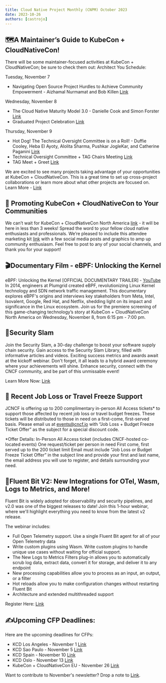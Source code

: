 ```yaml
---
title: Cloud Native Project Monthly (CNPM) October 2023
date: 2023-10-26
authors: [castrojo]
---
```


## 🗺️A Maintainer’s Guide to KubeCon + CloudNativeCon!

There will be some maintainer-focused activities at KubeCon + CloudNativeCon; be
sure to check them out: Architect You Schedule:

Tuesday, November 7

- Navigating Open Source Project Hurdles to Achieve Community Empowerment -
  Aizhamal Nurmamat and Bob Killen
  [Link](https://kccncna2023.sched.com/event/1R2ob?iframe=no)

Wednesday, November 8

- The Cloud Native Maturity Model 3.0 - Danielle Cook and Simon Forster
  [Link](https://kccncna2023.sched.com/event/1R2vy?iframe=no)
- Graduated Project Celebration
  [Link](https://kccncna2023.sched.com/event/1UTzL?iframe=no)

Thursday, November 9

- Hot Dog! The Technical Oversight Committee is on a Roll! - Duffie Cooley, Heba
  El Ayoty, Alolita Sharma, Pushkar JogleKar, and Catherine Paganini
  [Link](https://kccncna2023.sched.com/event/1R4bz?iframe=no)
- Technical Oversight Committee + TAG Chairs Meeting
  [Link](https://kccncna2023.sched.com/event/1T8tH?iframe=no)
- TAG Meet + Greet [Link](https://kccncna2023.sched.com/event/1S5lo?iframe=no)

We are excited to see many projects taking advantage of your opportunities at
KubeCon + CloudNativeCon. This is a great time to set up cross-project
collaborations or learn more about what other projects are focused on. Learn
More -
[Link](https://events.linuxfoundation.org/kubecon-cloudnativecon-north-america/program/project-engagement/)

## 🎉 Promoting KubeCon + CloudNativeCon to Your Communities

We can’t wait for KubeCon + CloudNativeCon North America
[link](https://events.linuxfoundation.org/kubecon-cloudnativecon-north-america/) -
it will be here in less than 3 weeks! Spread the word to your fellow cloud
native enthusiasts and professionals. We’re pleased to include this attendee
marketing kit
[link](https://docs.google.com/document/d/1_uRzYRrMv-fPiVT1v3OUM8nb6oSAIRyOua4Ahb9knUU/edit)
with a few social media posts and graphics to amp up community enthusiasm. Feel
free to post to any of your social channels, and thank you for your support!

## 🎬Documentary Film - eBPF: Unlocking the Kernel

eBPF: Unlocking the Kernel [OFFICIAL DOCUMENTARY TRAILER] -
[YouTube](https://www.youtube.com/watch?v=LiB2udSo3AA) In 2014, engineers at
Plumgrid created eBPF, revolutionizing Linux Kernel technology and SDN network
traffic management. This documentary explores eBPF's origins and interviews key
stakeholders from Meta, Intel, Isovalent, Google, Red Hat, and Netflix, shedding
light on its impact and significance in the Linux ecosystem. Join us for the
premiere screening of this game-changing technology’s story at KubeCon +
CloudNativeCon North America on Wednesday, November 8, from 6:15 pm - 7:00 pm.

## 🔐Security Slam

Join the Security Slam, a 30-day challenge to boost your software supply chain
security. Gain access to the Security Slam Library, filled with informative
articles and videos. Exciting success metrics and awards await at the kickoff
webinar. Don't forget, it all leads to a hybrid award ceremony where your
achievements will shine. Enhance security, connect with the CNCF community, and
be part of this unmissable event!

Learn More Now: [Link](https://community.cncf.io/cloud-native-security-slam/)

## 💼 Recent Job Loss or Travel Freeze Support

JCNCF is offering up to 200 complimentary in-person All Access tickets\* to
support those affected by recent job loss or travel budget freezes. These
tickets will be distributed to those in need on a first-come, first-served
basis. Please email us at events@cncf.io with “Job Loss + Budget Freeze Ticket
Offer” as the subject for a special discount code.

\*Offer Details: In-Person All Access ticket (includes CNCF-hosted co-located
events) One request/ticket per person in need First come, first served up to the
200 ticket limit Email must include “Job Loss or Budget Freeze Ticket Offer” in
the subject line and provide your first and last name, the email address you
will use to register, and details surrounding your need.

## 📝Fluent Bit V2: New Integrations for OTel, Wasm, Logs to Metrics, and More!

Fluent Bit is widely adopted for observability and security pipelines, and v2.0
was one of the biggest releases to date! Join this 1-hour webinar, where we'll
highlight everything you need to know from the latest v2 release.

The webinar includes:

- Full Open Telemetry support. Use a single Fluent Bit agent for all of your
  Open Telemetry data
- Write custom plugins using Wasm. Write custom plugins to handle unique use
  cases without waiting for official support.
- The New Logs to Metrics Filters plug-in allows you to automatically scrub log
  data, extract data, convert it for storage, and deliver it to any endpoint
- New processing capabilities allow you to process as an input, an output, or a
  filter
- Hot reloads allow you to make configuration changes without restarting Fluent
  Bit
- Architecture and extended multithreaded support

Register Here:
[Link](https://us02web.zoom.us/webinar/register/1316964463640/WN_JsZjSzFxQDqo2tB98pteyQ)

## ✍️Upcoming CFP Deadlines:

Here are the upcoming deadlines for CFPs:

- KCD Los Angeles - November 1
  [Link](https://www.socallinuxexpo.org/scale/21x/call-presenters)
- KCD Sao Paulo - November 5 [Link](https://kcd.smapply.io/prog/sp-brazil-cfp/)
- KCD Spain - November 10 [Link](https://kcd.smapply.io/prog/kcd_spain_2023/)
- KCD Oslo - November 13 [Link](https://kcd.smapply.io/prog/kcd_oslo_2024_cfp/)
- KubeCon + CloudNativeCon EU - November 26
  [Link](https://events.linuxfoundation.org/kubecon-cloudnativecon-europe/program/cfp/#submit-your-talk)

Want to contribute to November's newsletter? Drop a note to
[Link](projects@cncf.io).
